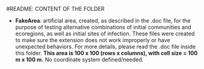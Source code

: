 #README: CONTENT OF THE FOLDER

* **FakeArea**: artificial area, created, as described in the .doc file, for the purpose of testing alternative combinations of initial communities and ecoregions, as well as initial sites of infection. These files were created to make sure the extension does not work improperly or have unexpected behaviors. For more details, please read the .doc file inside this folder. **This area is 100 x 100 (rows x columns), with cell size = 100 m x 100 m.** No coordinate system defined/needed.